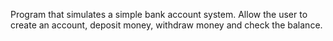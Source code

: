 Program that simulates a simple bank account system. 
Allow the user to create an account, deposit money, withdraw money and check the balance.